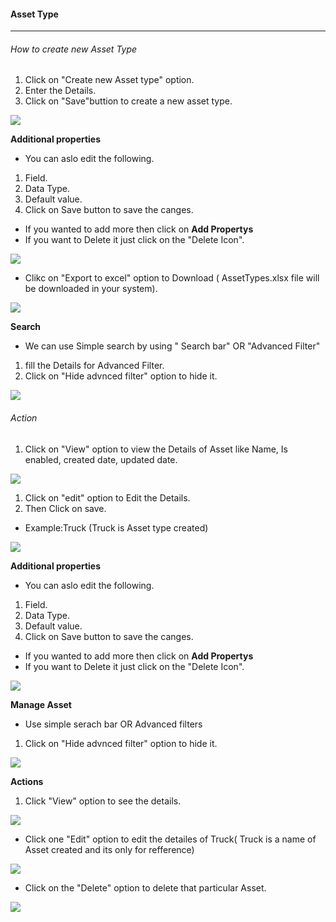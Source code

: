 #### Asset Type
---
###### How to create new Asset Type

1. Click on "Create new Asset type" option.
1. Enter the Details.
1. Click on "Save"buttion to create a new asset type.

![](/images/AssetType/Createnewassettype.png)

**Additional properties**
* You can aslo edit the following.
1. Field.
1. Data Type.
1. Default value.
1. Click on Save button to save the canges.
* If you wanted to add more then click on **Add Propertys**
* If you want to Delete it just click on the "Delete Icon".

![](/images/AssetType/AdditionalProperties.png)

* Clikc on "Export to excel" option to Download ( AssetTypes.xlsx file will be downloaded in your system).

![](/images/AssetType/Exporttoexcel.png)

**Search**
* We can use Simple search by using " Search bar" OR "Advanced Filter"
1. fill the Details for Advanced Filter.
1. Click on "Hide advnced filter" option to hide it.

![](/images/AssetType/Search.png)

###### Action

1. Click on "View" option to view the Details of Asset like Name, Is enabled, created date, updated date.

![](/images/AssetType/View.png)

1. Click on "edit" option to Edit the Details.
1. Then Click on save.
* Example:Truck (Truck is Asset type created)

![](/images/AssetType/EditAditional.png)

**Additional properties**
* You can aslo edit the following.
1. Field.
1. Data Type.
1. Default value.
1. Click on Save button to save the canges.
* If you wanted to add more then click on **Add Propertys**
* If you want to Delete it just click on the "Delete Icon".

![](/images/AssetType/AdditionalProperties.png)

**Manage Asset**

* Use simple serach bar OR Advanced filters
1. Click on "Hide advnced filter" option to hide it.

![](/images/AssetType/Search2.png)

**Actions**
1. Click "View" option to see the details.

![](/images/AssetType/View2.png)

* Click one "Edit" option to edit the detailes of Truck( Truck is a name of Asset created and its only for refference)

![](/images/AssetType/Edit2.png)

* Click on the "Delete" option to delete that particular Asset.

![](/images/AssetType/Delete2.png)